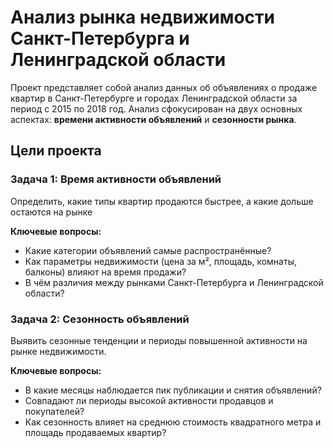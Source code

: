 # Анализ рынка недвижимости Санкт-Петербурга и Ленинградской области

Проект представляет собой анализ данных об объявлениях о продаже квартир в Санкт-Петербурге и городах Ленинградской области за период с 2015 по 2018 год. Анализ сфокусирован на двух основных аспектах: **времени активности объявлений** и **сезонности рынка**.

## Цели проекта

### Задача 1: Время активности объявлений
Определить, какие типы квартир продаются быстрее, а какие дольше остаются на рынке

**Ключевые вопросы:**
*   Какие категории объявлений самые распространённые?
*   Как параметры недвижимости (цена за м², площадь, комнаты, балконы) влияют на время продажи?
*   В чём различия между рынками Санкт-Петербурга и Ленинградской области?

### Задача 2: Сезонность объявлений
Выявить сезонные тенденции и периоды повышенной активности на рынке недвижимости.

**Ключевые вопросы:**
*   В какие месяцы наблюдается пик публикации и снятия объявлений?
*   Совпадают ли периоды высокой активности продавцов и покупателей?
*   Как сезонность влияет на среднюю стоимость квадратного метра и площадь продаваемых квартир?
